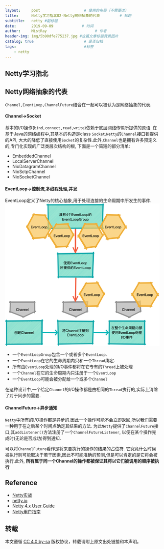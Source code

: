 ```yaml
---
layout:     post                    # 使用的布局（不需要改）
title:      Netty学习指北02-Netty网络抽象的代表         # 标题 
subtitle:   netty #副标题
date:       2019-09-09             # 时间
author:     MistRay                      # 作者
header-img: img/5b90dfe775237.jpg #这篇文章标题背景图片
catalog: true                       # 是否归档
tags:                               #标签
    - netty
---
```

## Netty学习指北

## Netty网络抽象的代表
`Channel,EventLoop,ChannelFuture`结合在一起可以被认为是网络抽象的代表.

####  Channel->Socket
基本的I/O操作(`bind,connect,read,write`)依赖于底层网络传输所提供的原语.
在基于Java的网络编程中,其基本的构造是class `Socket`.`Netty`的`Channel`接口锁提供的API,
大大的降低了直接使用`Socket`的复杂性.此外,`Channel`也是拥有许多预定义的,专门化实现的广泛类层次结构的根,
下面是一个简短的部分清单:
* EmbeddedChannel
* LocalServerChannel
* NioDatagramChannel
* NioSctpChannel
* NioSocketChannel

####  EventLoop->控制流,多线程处理,并发
EventLoop定义了Netty的核心抽象,用于处理连接的生命周期中所发生的事件.
![post_2019_09_11_01.png](/img/post_img/post_2019_09_11_01.png)

* 一个`EventLoopGroup`包含一个或者多个`EventLoop`.
* 一个`EventLoop`在它的生命周期内只和一个`Thread`绑定.
* 所有由`EventLoop`处理的I/O事件都将在它专有的`Thread`上被处理
* 一个`Channel`在它的生命周期内只注册于一个`EventLoop`
* 一个`EventLoop`可能会被分配给一个或多个`Channel`

在这种设计中,一个给定`Channel`的I/O操作都是由相同的`Thread`执行的,实际上消除了对于同步的需要.

####  ChannelFuture->异步通知
`Netty`中所有的I/O操作都是异步的.因此一个操作可能不会立即返回,所以我们需要一种用于在之后某个时间点确定其结果的方法.
为此`Netty`提供了`ChannelFuture`接口,其`addListener()`方法注册了一个`ChannelFutureListener`,
以便在某个操作完成时(无论是否成功)得到通知.

可以将`ChannelFuture`看作是将来要执行的操作的结果的占位符.
它究竟什么时候被执行则可能取决于若干因素,因此不可能准确的预测,但是可以肯定的是它将会被执行.此外,
__所有属于同一个Channel的操作都被保证其将以它们被调用的顺序被执行__


## Reference
* [Netty实战](https://book.douban.com/subject/27038538/)
* [netty.io](https://netty.io/)
* [Netty 4.x User Guide](https://zhuanlan.zhihu.com/p/24955867)
* [Netty用户指南](https://github.com/waylau/netty-4-user-guide)
## 转载
本文遵循 [CC 4.0 by-sa](https://creativecommons.org/licenses/by-sa/4.0/) 版权协议，转载请附上原文出处链接和本声明。